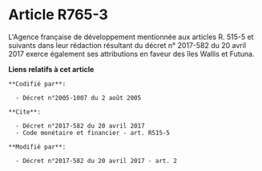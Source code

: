 # Article R765-3

L'Agence française de développement mentionnée aux articles R. 515-5 et suivants dans leur rédaction résultant du décret n°
2017-582 du 20 avril 2017 exerce également ses attributions en faveur des îles Wallis et Futuna.

**Liens relatifs à cet article**

	**Codifié par**:

	  - Décret n°2005-1007 du 2 août 2005

	**Cite**:

	  - Décret n°2017-582 du 20 avril 2017
	  - Code monétaire et financier - art. R515-5

	**Modifié par**:

	  - Décret n°2017-582 du 20 avril 2017 - art. 2
